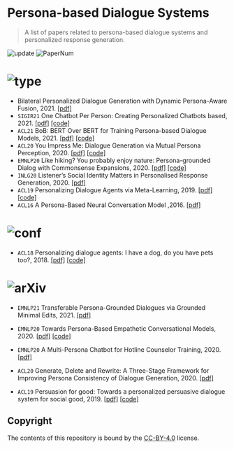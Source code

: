 # Persona-based Dialogue Systems

> A list of papers related to persona-based dialogue systems and personalized response generation.

<img src="https://img.shields.io/badge/Last%20Update-2021--09--19-success" alt="update"/> <img src="https://img.shields.io/badge/Number%20of%20Papers-14-2D333B" alt="PaperNum"/>

# <img src="https://img.shields.io/badge/Paper%20Type-Model-informational" alt="type"/>

- Bilateral Personalized Dialogue Generation with Dynamic Persona-Aware Fusion, 2021. [[pdf]](https://arxiv.org/abs/2106.07857)
- `SIGIR21`  One Chatbot Per Person: Creating Personalized Chatbots based, 2021. [[pdf]](https://arxiv.org/abs/2108.09355) [[code]](https://github.com/zhengyima/DHAP)
- `ACL21`  BoB: BERT Over BERT for Training Persona-based Dialogue Models, 2021. [[pdf]](https://arxiv.org/abs/2106.06169) [[code]](https://github.com/songhaoyu/BoB)
- `ACL20` You Impress Me: Dialogue Generation via Mutual Persona Perception, 2020. [[pdf]](https://www.aclweb.org/anthology/2020.acl-main.131) [[code]](https://github.com/SivilTaram/Persona-Dialogue-Generation)
- `EMNLP20` Like hiking? You probably enjoy nature: Persona-grounded Dialog with Commonsense Expansions, 2020. [[pdf]](https://www.aclweb.org/anthology/2020.emnlp-main.739) [[code]](https://github.com/majumderb/compac)
- `INLG20` Listener’s Social Identity Matters in Personalised Response Generation, 2020. [[pdf]](https://arxiv.org/abs/2010.14342)
- `ACL19` Personalizing Dialogue Agents via Meta-Learning, 2019. [[pdf]](https://arxiv.org/abs/1905.10033) [[code]](https://github.com/HLTCHKUST/PAML)
- `ACL16` A Persona-Based Neural Conversation Model ,2016. [[pdf]](https://arxiv.org/abs/1603.06155)

# <img src="https://img.shields.io/badge/Paper%20Type-Dataset-red" alt="conf"/>

- `ACL18` Personalizing dialogue agents: I have a dog, do you have pets too?, 2018. [[pdf]](http://aclweb.org/anthology/P18-1205) [[code]](http://parl.ai/)

# <img src="https://img.shields.io/badge/Paper%20Type-Framework-brightgreen" alt="arXiv"/>

- `EMNLP21` Transferable Persona-Grounded Dialogues via Grounded Minimal Edits, 2021. [[pdf]](https://arxiv.org/abs/2109.07713)

- `EMNLP20` Towards Persona-Based Empathetic Conversational Models, 2020. [[pdf]](https://www.aclweb.org/anthology/2020.emnlp-main.531) [[code]](https://github.com/zhongpeixiang/PEC)

- `EMNLP20` A Multi-Persona Chatbot for Hotline Counselor Training, 2020. [[pdf]](https://www.aclweb.org/anthology/2020.findings-emnlp.324)

- `ACL20` Generate, Delete and Rewrite: A Three-Stage Framework for Improving Persona Consistency of Dialogue Generation, 2020. [[pdf]](https://arxiv.org/abs/2004.07672)

- `ACL19` Persuasion for good: Towards a personalized persuasive dialogue system for social good, 2019. [[pdf]](https://www.aclweb.org/anthology/P19-1566) [[code]](https://gitlab.com/ucdavisnlp/persuasionforgood)


## Copyright

The contents of this repository is bound by the [CC-BY-4.0](https://creativecommons.org/licenses/by/4.0/) license.

